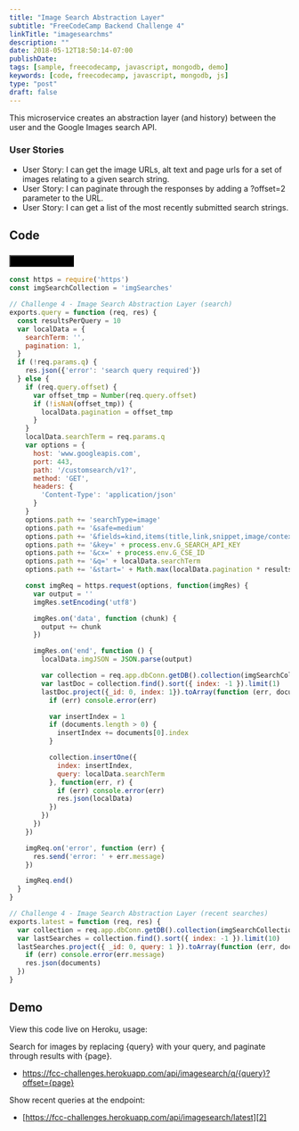```yaml
---
title: "Image Search Abstraction Layer"
subtitle: "FreeCodeCamp Backend Challenge 4"
linkTitle: "imagesearchms"
description: ""
date: 2018-05-12T18:50:14-07:00
publishDate: 
tags: [sample, freecodecamp, javascript, mongodb, demo]
keywords: [code, freecodecamp, javascript, mongodb, js]
type: "post"
draft: false
---
```


This microservice creates an abstraction layer (and history) between the user and the Google Images search API.

<!--more-->

### User Stories

- User Story: I can get the image URLs, alt text and page urls for a set of images relating to a given search string.
- User Story: I can paginate through the responses by adding a ?offset=2 parameter to the URL.
- User Story: I can get a list of the most recently submitted search strings.

## Code

### [<button style="background-color:Black" type="button" class="btn btn-primary">View on GitHub&nbsp;&nbsp;<span style="vertical-align:middle"><i class="fab fa-github button-icon"></i></span></button>][1]

```javascript
const https = require('https')
const imgSearchCollection = 'imgSearches'

// Challenge 4 - Image Search Abstraction Layer (search)
exports.query = function (req, res) {
  const resultsPerQuery = 10
  var localData = {
    searchTerm: '',
    pagination: 1,
  }
  if (!req.params.q) {
    res.json({'error': 'search query required'})
  } else {
    if (req.query.offset) {
      var offset_tmp = Number(req.query.offset)
      if (!isNaN(offset_tmp)) {
        localData.pagination = offset_tmp
      }
    }
    localData.searchTerm = req.params.q
    var options = {
      host: 'www.googleapis.com',
      port: 443,
      path: '/customsearch/v1?',
      method: 'GET',
      headers: {
        'Content-Type': 'application/json'
      }
    }
    options.path += 'searchType=image'
    options.path += '&safe=medium'
    options.path += '&fields=kind,items(title,link,snippet,image/contextLink,image/thumbnailLink)'
    options.path += '&key=' + process.env.G_SEARCH_API_KEY
    options.path += '&cx=' + process.env.G_CSE_ID
    options.path += '&q=' + localData.searchTerm
    options.path += '&start=' + Math.max(localData.pagination * resultsPerQuery, 1)

    const imgReq = https.request(options, function(imgRes) {
      var output = ''
      imgRes.setEncoding('utf8')

      imgRes.on('data', function (chunk) {
        output += chunk
      })

      imgRes.on('end', function () {
        localData.imgJSON = JSON.parse(output)

        var collection = req.app.dbConn.getDB().collection(imgSearchCollection)
        var lastDoc = collection.find().sort({ index: -1 }).limit(1)
        lastDoc.project({_id: 0, index: 1}).toArray(function (err, documents) {
          if (err) console.error(err)

          var insertIndex = 1
          if (documents.length > 0) {
            insertIndex += documents[0].index
          }

          collection.insertOne({
            index: insertIndex,
            query: localData.searchTerm
          }, function(err, r) {
            if (err) console.error(err)
            res.json(localData)
          })
        })
      })
    })

    imgReq.on('error', function (err) {
      res.send('error: ' + err.message)
    })

    imgReq.end()
  }
}

// Challenge 4 - Image Search Abstraction Layer (recent searches)
exports.latest = function (req, res) {
  var collection = req.app.dbConn.getDB().collection(imgSearchCollection)
  var lastSearches = collection.find().sort({ index: -1 }).limit(10)
  lastSearches.project({ _id: 0, query: 1 }).toArray(function (err, documents) {
    if (err) console.error(err.message)
    res.json(documents)
  })
}
```

## Demo

View this code live on Heroku, usage:

Search for images by replacing {query} with your query, and paginate through results with {page}.

- https://fcc-challenges.herokuapp.com/api/imagesearch/q/{query}?offset={page}

Show recent queries at the endpoint:

- [https://fcc-challenges.herokuapp.com/api/imagesearch/latest][2]

[1]: https://github.com/shadowimmage/fcc-backend-challenges/blob/master/controllers/api/api_challenges/imagesearch.js
[2]: https://fcc-challenges.herokuapp.com/api/imagesearch/latest
